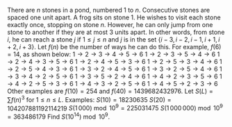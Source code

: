 There are $n$ stones in a pond, numbered $1$ to $n$. Consecutive stones are spaced one unit apart.
A frog sits on stone $1$. He wishes to visit each stone exactly once, stopping on stone $n$. However, he can only jump from one stone to another if they are at most $3$ units apart. In other words, from stone $i$, he can reach a stone $j$ if $1 \le j \le n$ and $j$ is in the set $\{i-3, i-2, i-1, i+1, i+2, i+3\}$.
Let $f(n)$ be the number of ways he can do this. For example, $f(6) = 14$, as shown below:
$1 \to 2 \to 3 \to 4 \to 5 \to 6$ 
$1 \to 2 \to 3 \to 5 \to 4 \to 6$ 
$1 \to 2 \to 4 \to 3 \to 5 \to 6$ 
$1 \to 2 \to 4 \to 5 \to 3 \to 6$ 
$1 \to 2 \to 5 \to 3 \to 4 \to 6$ 
$1 \to 2 \to 5 \to 4 \to 3 \to 6$ 
$1 \to 3 \to 2 \to 4 \to 5 \to 6$ 
$1 \to 3 \to 2 \to 5 \to 4 \to 6$ 
$1 \to 3 \to 4 \to 2 \to 5 \to 6$ 
$1 \to 3 \to 5 \to 2 \to 4 \to 6$ 
$1 \to 4 \to 2 \to 3 \to 5 \to 6$ 
$1 \to 4 \to 2 \to 5 \to 3 \to 6$ 
$1 \to 4 \to 3 \to 2 \to 5 \to 6$ 
$1 \to 4 \to 5 \to 2 \to 3 \to 6$
Other examples are $f(10) = 254$ and $f(40) = 1439682432976$.
Let $S(L) = \sum f(n)^3$ for $1 \le n \le L$.
Examples:
$S(10) = 18230635$
$S(20) = 104207881192114219$
$S(1\,000) \bmod 10^9 = 225031475$
$S(1\,000\,000) \bmod 10^9 = 363486179$
Find $S(10^{14}) \bmod 10^9$.